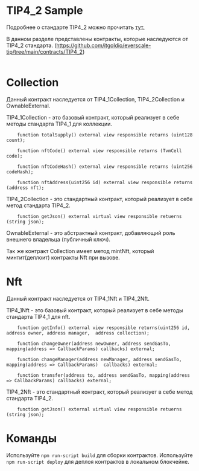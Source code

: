 # TIP4_2 Sample

Подробнее о стандарте TIP4_2 можно прочитать <a href="https://github.com/nftalliance/docs/blob/main/src/standard/TIP-4/2.md">тут.</a>

В данном разделе представлены контракты, которые наследуются от TIP4_2 стандарта. (https://github.com/itgoldio/everscale-tip/tree/main/contracts/TIP4_2)
<br><br>
<h1>Collection</h1>

Данный контракт наследуется от TIP4_1Collection, TIP4_2Collection и OwnableExternal. 

TIP4_1Collection - это базовый контракт, который реализует в себе методы стандарта TIP4_1 для коллекции.

```solidity
    function totalSupply() external view responsible returns (uint128 count);

    function nftCode() external view responsible returns (TvmCell code);

    function nftCodeHash() external view responsible returns (uint256 codeHash);

    function nftAddress(uint256 id) external view responsible returns (address nft);
```

TIP4_2Collection - это стандартный контракт, который реализует в себе метод стандарта TIP4_2.

```solidity
    function getJson() external virtual view responsible retuerns (string json);
```

OwnableExternal - это абстрактный контракт, добавляющий роль внешнего владельца (публичный ключ). 

Так же контракт Collection имеет метод mintNft, который минтит(деплоит) контракты Nft при вызове. 

<h1>Nft</h1>

Данный контракт наследуется от TIP4_1Nft и TIP4_2Nft. 

TIP4_1Nft - это базовый контракт, который реализует в себе методы стандарта TIP4_1 для nft.

```solidity
    function getInfo() external view responsible returns(uint256 id, address owner, address manager,  address collection);

    function changeOwner(address newOwner, address sendGasTo, mapping(address => CallbackParams) callbacks) external;

    function changeManager(address newManager, address sendGasTo, mapping(address => CallbackParams)  callbacks) external;

    function transfer(address to, address sendGasTo, mapping(address => CallbackParams) callbacks) external;
```

TIP4_2Nft - это стандартный контракт, который реализует в себе метод стандарта TIP4_2.

```solidity
    function getJson() external virtual view responsible retuerns (string json);
```

<h1>Команды</h1>

Используйте `npm run-script build` для сборки контрактов.
Используйте `npm run-script deploy` для деплоя контрактов в локальном блокчейне.